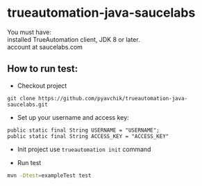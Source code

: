 # trueautomation-java-saucelabs

You must have: <br>
installed TrueAutomation client, JDK 8 or later. <br>
account at saucelabs.com

## How to run test:

* Checkout project

 ```
 git clone https://github.com/pyavchik/trueautomation-java-saucelabs.git
 ```
* Set up your username and access key:
```
public static final String USERNAME = "USERNAME";
public static final String ACCESS_KEY = "ACCESS_KEY"
```
* Init project use `trueautomation init` command
 
* Run test

```bash
mvn -Dtest=exampleTest test

```